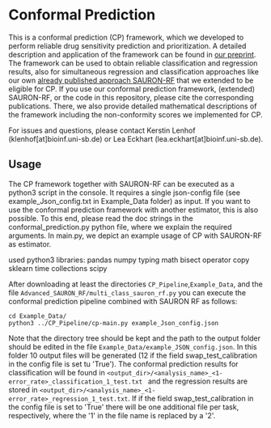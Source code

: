 # Conformal Prediction
This is a conformal prediction (CP) framework, which we developed to perform reliable drug sensitivity prediction and prioritization. A detailed description and application of the framework can be found in [our preprint](https://doi.org/10.21203/rs.3.rs-3542373/v1). The framework can be used to obtain reliable classification and regression results, also for simultaneous regression and classification approaches like our own [already published approach SAURON-RF](https://www.nature.com/articles/s41598-022-17609-x) that we extended to be eligible for CP. If you use our conformal prediction framework, (extended) SAURON-RF, or the code in this repository, please cite the corresponding publications. There, we also provide detailed mathematical descriptions of the framework including the non-conformity scores we implemented for CP.

For issues and questions, please contact Kerstin Lenhof (klenhof[at]bioinf.uni-sb.de) or Lea Eckhart (lea.eckhart[at]bioinf.uni-sb.de). 

## Usage

The CP framework together with SAURON-RF can be executed as a python3 script in the console. It requires a single json-config file (see example_Json_config.txt in Example_Data folder) as input. If you want to use the conformal prediction framework with another estimator, this is also possible. To this end, please read the doc strings in the conformal_prediction.py python file, where we explain the required arguments. In main.py, we depict an example usage of CP with SAURON-RF as estimator.

used python3 libraries: pandas numpy typing math bisect operator copy sklearn time collections scipy

After downloading at least the directories `CP_Pipeline`,`Example_Data`, and the file `Advanced_SAURON_RF/multi_class_sauron_rf.py` you can execute the conformal prediction pipeline combined with SAURON RF as follows: 
```
cd Example_Data/
python3 ../CP_Pipeline/cp-main.py example_Json_config.json
```
Note that the directory tree should be kept and the path to the output folder should be edited in the file `Example_Data/example_JSON_config.json`. In this folder 10 output files will be generated (12 if the field swap_test_calibration in the config file is set tu 'True'). The conformal prediction results for classification will be found in ```<output_dir>/<analysis_name>_<1-error_rate>_classification_1_test.txt ``` and the regression results are stored in ```<output_dir>/<analysis_name>_<1-error_rate>_regression_1_test.txt```. If if the field swap_test_calibration in the config file is set to 'True' there will be one additional file per task, respectively, where the '1' in the file name is replaced by a '2'.
